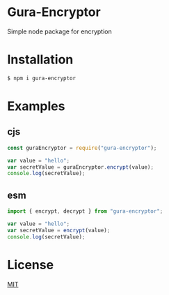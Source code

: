 # Gura-Encryptor
 Simple node package for encryption

# Installation
```bash
$ npm i gura-encryptor
```

# Examples
## cjs
```js
const guraEncryptor = require("gura-encryptor");

var value = "hello";
var secretValue = guraEncryptor.encrypt(value);
console.log(secretValue);
```

## esm
```js
import { encrypt, decrypt } from "gura-encryptor";

var value = "hello";
var secretValue = encrypt(value);
console.log(secretValue);
```

# License
<a href="https://github.com/FireStreaker2/Gura-Encryptor/blob/main/LICENSE">MIT</a>